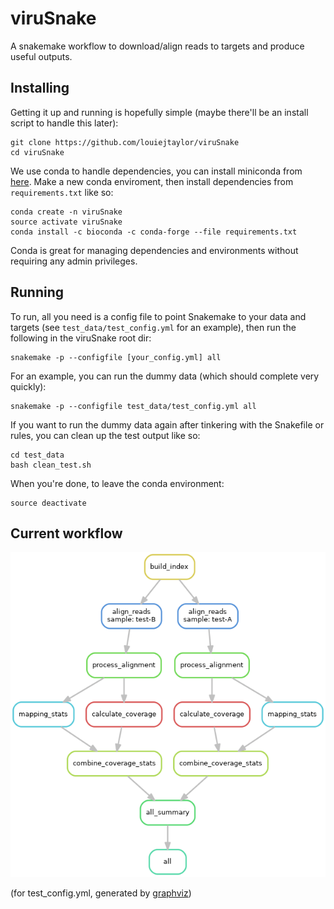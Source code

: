 # viruSnake
A snakemake workflow to download/align reads to targets and produce useful outputs. 

## Installing

Getting it up and running is hopefully simple (maybe there'll be an install script to handle this later):

    git clone https://github.com/louiejtaylor/viruSnake
    cd viruSnake
    
We use conda to handle dependencies, you can install miniconda from [here](https://conda.io/miniconda.html). Make a new conda enviroment, then install dependencies from `requirements.txt` like so:
    
    conda create -n viruSnake
    source activate viruSnake
    conda install -c bioconda -c conda-forge --file requirements.txt 
    
Conda is great for managing dependencies and environments without requiring any admin privileges.

## Running

To run, all you need is a config file to point Snakemake to your data and targets (see `test_data/test_config.yml` for an example), then run the following in the viruSnake root dir:

    snakemake -p --configfile [your_config.yml] all
    
For an example, you can run the dummy data (which should complete very quickly):

    snakemake -p --configfile test_data/test_config.yml all
    
If you want to run the dummy data again after tinkering with the Snakefile or rules, you can clean up the test output like so:

    cd test_data
    bash clean_test.sh

When you're done, to leave the conda environment:

    source deactivate

## Current workflow 

![directed acyclic graph of workflow](assets/dag.png)

(for test_config.yml, generated by [graphviz](https://www.graphviz.org/doc/info/lang.html))
